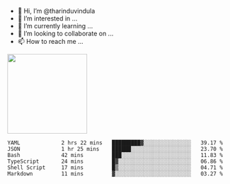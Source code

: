 - 👋 Hi, I’m @tharinduvindula
- 👀 I’m interested in ...
- 🌱 I’m currently learning ...
- 💞️ I’m looking to collaborate on ...
- 📫 How to reach me ...

<!---
tharinduvindula/tharinduvindula is a ✨ special ✨ repository because its `README.md` (this file) appears on your GitHub profile.
You can click the Preview link to take a look at your changes.
--->

<img height="180em" src="https://github-readme-stats.vercel.app/api?username=tharinduvindula&show_icons=true&hide_border=false&&count_private=true&include_all_commits=true" />


<!--START_SECTION:waka-->

```text
YAML             2 hrs 22 mins   █████████▓░░░░░░░░░░░░░░░   39.17 %
JSON             1 hr 25 mins    ██████░░░░░░░░░░░░░░░░░░░   23.70 %
Bash             42 mins         ███░░░░░░░░░░░░░░░░░░░░░░   11.83 %
TypeScript       24 mins         █▓░░░░░░░░░░░░░░░░░░░░░░░   06.86 %
Shell Script     17 mins         █▒░░░░░░░░░░░░░░░░░░░░░░░   04.71 %
Markdown         11 mins         ▓░░░░░░░░░░░░░░░░░░░░░░░░   03.27 %
```

<!--END_SECTION:waka-->
